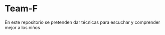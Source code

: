 # Team-F
En este repositorio se pretenden dar técnicas para escuchar y comprender mejor a los niños
